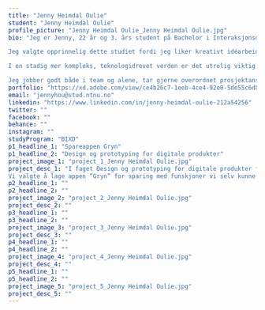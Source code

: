```yaml
---
title: "Jenny Heimdal Oulie"
student: "Jenny Heimdal Oulie"
profile_picture: "Jenny Heimdal Oulie_Jenny Heimdal Oulie.jpg"
bio: "Jeg er Jenny, 22 år og 3. års student på Bachelor i Interaksjonsdesign ved NTNU Gjøvik.

Jeg valgte opprinnelig dette studiet fordi jeg liker kreativt idéarbeid og formgivning, og ville ha muligheten til å jobbe med dette i et fremtidsrettet yrke. I løpet av studiet har motivasjonen modnet videre i en mer holistisk tilnærming til faget. 

I en stadig mer kompleks, teknologidrevet verden er det utrolig viktig at vi klarer å lage løsninger som er til glede og nytte for mennesker. Det gjelder uavhengig av ambisjonen – om den er av kommersiell art eller ikke. Godt design er ekte verdiskaping! Og det å få muligheten til å jobbe med idéutvikling og løsninger i brytningspunktet mellom teknologi og psykologi, er derfor ekstra interessant og givende for meg.

Jeg jobber godt både i team og alene, tar gjerne overordnet prosjektansvar og er vant til å jobbe tverrfaglig sammen med andre designere. Jeg vil si jeg er svært tilpasningsdyktig og lærer fort. I løpet av studiet, og gjennom prosjekterfaringer, har jeg også fått en særlig lidenskap for prototyping og hvordan man finner de virkelig gode, kreative løsningene på komplekse utfordringer."
portfolio: "https://xd.adobe.com/view/ce4b26c7-1eeb-4ce4-92e0-5de55c6d8728-9b18/?fullscreen"
email: "jennyhou@stud.ntnu.no"
linkedin: "https://www.linkedin.com/in/jenny-heimdal-oulie-212a54256"
twitter: ""
facebook: ""
behance: ""
instagram: ""
studyProgram: "BIXD"
p1_headline_1: "Spareappen Gryn"
p1_headline_2: "Design og prototyping for digitale produkter"
project_image_1: "project_1_Jenny Heimdal Oulie.jpg"
project_desc_1: "I faget Design og prototyping for digitale produkter fikk vi i oppgave å designe en opplevelse som appellerer til gen z eller millenials, som vil sette til side penger for sitt neste store eventyr eller investering.
Vi valgte å lage appen ”Gryn” for sparing med funskjoner vi selv kunne tenke oss, og som vi fant gjennom spørreundersøkelser og brukertester. Appen har en oversiktsside, budsjettside, sparings-side, og en side for sparetips. Funskjonen vi la til, som både vi og brukerene kunne tenke seg, var en ”spar sammen” funksjon hvor man kan legge til venner for å sammen nå sparemål. I denne oppgaven hadde vi et stort fokus på universell utforming og brukervennlighet for å nå alle krav. Her fikk jeg brukt min kreative side under illustrering av logo, navn, og utformingen av prototypen."
p2_headline_1: ""
p2_headline_2: ""
project_image_2: "project_2_Jenny Heimdal Oulie.jpg"
project_desc_2: ""
p3_headline_1: ""
p3_headline_2: ""
project_image_3: "project_3_Jenny Heimdal Oulie.jpg"
project_desc_3: ""
p4_headline_1: ""
p4_headline_2: ""
project_image_4: "project_4_Jenny Heimdal Oulie.jpg"
project_desc_4: ""
p5_headline_1: ""
p5_headline_2: ""
project_image_5: "project_5_Jenny Heimdal Oulie.jpg"
project_desc_5: ""
---
```

